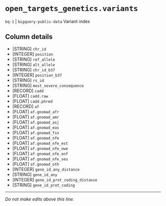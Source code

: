 # `open_targets_genetics.variants`
`bq-1` | `bigquery-public-data`
Variant index

## Column details
* [STRING]    `chr_id`
* [INTEGER]   `position`
* [STRING]    `ref_allele`
* [STRING]    `alt_allele`
* [STRING]    `chr_id_b37`
* [INTEGER]   `position_b37`
* [STRING]    `rs_id`
* [STRING]    `most_severe_consequence`
* [RECORD]    `cadd`
* [FLOAT]     `cadd.raw`
* [FLOAT]     `cadd.phred`
* [RECORD]    `af`
* [FLOAT]     `af.gnomad_afr`
* [FLOAT]     `af.gnomad_amr`
* [FLOAT]     `af.gnomad_asj`
* [FLOAT]     `af.gnomad_eas`
* [FLOAT]     `af.gnomad_fin`
* [FLOAT]     `af.gnomad_nfe`
* [FLOAT]     `af.gnomad_nfe_est`
* [FLOAT]     `af.gnomad_nfe_nwe`
* [FLOAT]     `af.gnomad_nfe_onf`
* [FLOAT]     `af.gnomad_nfe_seu`
* [FLOAT]     `af.gnomad_oth`
* [INTEGER]   `gene_id_any_distance`
* [STRING]    `gene_id_any`
* [INTEGER]   `gene_id_prot_coding_distance`
* [STRING]    `gene_id_prot_coding`

-------------------------------------------------------------------------------
*Do not make edits above this line.*
